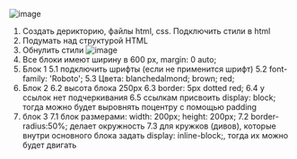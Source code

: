![image](https://user-images.githubusercontent.com/113675674/194512526-db6f6505-7b4f-413a-9f5c-4d2e970f9fc8.png)

1. Создать дерикторию, файлы html, css. Подключить стили в html
2. Подумать над структурой HTML
3. Обнулить стили 
![image](https://user-images.githubusercontent.com/113675674/194507521-faee95fe-6b40-4119-8432-69cf4a99a607.png)
4. Все блоки имеют ширину в 600 px,  margin: 0 auto;
5. Блок 1 
5.1 подключить шрифты (если не применится шрифт)
5.2  font-family: 'Roboto';
5.3 Цвета: blanchedalmond; brown; red; 
6. Блок 2
6.2 высота блока 250px
6.3 border: 5px dotted red;
6.4 у ссылок нет подчеркивания
6.5 ссылкам присвоить     display: block; тогда можно будет выровнять поцентру с помощью padding
7. блок 3
7.1 блок размерами: width: 200px; height: 200px;
7.2 border-radius:50%; делает окружность
7.3 для кружков (дивов), которые внутри основного блока задать display: inline-block;, тогда их можно будет двигать
